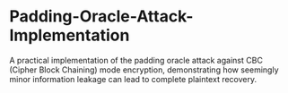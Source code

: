 # Padding-Oracle-Attack-Implementation
A practical implementation of the padding oracle attack against CBC (Cipher Block Chaining) mode encryption, demonstrating how seemingly minor information leakage can lead to complete plaintext recovery.
